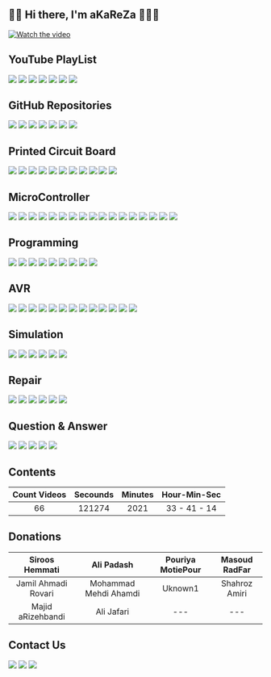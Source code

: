 ## 👋🏽 Hi there, I'm aKaReZa 👨🏽‍💻
[![Watch the video](https://img.youtube.com/vi/UXCB329iN3c/hqdefault.jpg)](https://youtu.be/UXCB329iN3c)

YouTube PlayList
-------------
[![](https://img.shields.io/badge/PCB-YouTube-red)](https://www.youtube.com/playlist?list=PLDdvbHxhit_W--r5IEt43l0Vvq7jrmNnc)
[![](https://img.shields.io/badge/Microcontroller-YouTube-orange)](https://www.youtube.com/playlist?list=PLDdvbHxhit_X3Aj13pAqfhCX3Dn080p6r)
[![](https://img.shields.io/badge/Programing-YouTube-white)](https://www.youtube.com/playlist?list=PLDdvbHxhit_W9vpcuL50-rDclk618TX1m)
[![](https://img.shields.io/badge/AVR-YouTube-brown)](https://www.youtube.com/playlist?list=PLDdvbHxhit_Wx2JMPtw0zOPWzKg26iM7O)
[![](https://img.shields.io/badge/Simulation-YouTube-pink)](https://www.youtube.com/playlist?list=PLDdvbHxhit_Vf8L-iqs1Ghmh3y3YMZl1j)
[![](https://img.shields.io/badge/Repair-YouTube-green)](https://www.youtube.com/playlist?list=PLDdvbHxhit_V9iBONUs84wzHkYQkxk7gm)
[![](https://img.shields.io/badge/Question&Answer-YouTube-blue)](https://www.youtube.com/playlist?list=PLDdvbHxhit_UshAdCjgSqWPBRVwbOWHef)


GitHub Repositories
-------------
[![](https://img.shields.io/badge/PCB-gitHub-red)](https://github.com/aKaReZa75/PCB)
[![](https://img.shields.io/badge/Microcontroller-gitHub-orange)](https://github.com/aKaReZa75/Microcontroller.git)
[![](https://img.shields.io/badge/Programing-gitHub-white)](https://github.com/aKaReZa75/C_and_CPP) 
[![](https://img.shields.io/badge/AVR-gitHub-brown)](https://github.com/aKaReZa75/AVR) 
[![](https://img.shields.io/badge/Simulation-gitHub-pink)](https://github.com/aKaReZa75/Simulation)
[![](https://img.shields.io/badge/Repair-gitGub-green)](https://github.com/aKaReZa75/Repair)
[![](https://img.shields.io/badge/Question&Answer-gitHub-blue)](https://github.com/aKaReZa75/Question_and_Answer)


Printed Circuit Board
-------------
[![](https://img.shields.io/badge/PCB-Introduction-red)](https://youtu.be/XcGx8F-Pwc0)
[![](https://img.shields.io/badge/PCB-Schematic-red)](https://youtu.be/hTGrnCFe-TQ)
[![](https://img.shields.io/badge/PCB-PCB_Lyaers-red)](https://youtu.be/YPvdcqQbbiQ)
[![](https://img.shields.io/badge/PCB-Trace_Properties-red)](https://youtu.be/hNCFRN08QaA)
[![](https://img.shields.io/badge/PCB-Driving_GPIO_output_pins-red)](https://youtu.be/3z51BFROeN8)
[![](https://img.shields.io/badge/PCB-7Segment_Shield_Part_A-red)](https://youtu.be/BtFFsqzkCSk)
[![](https://img.shields.io/badge/PCB-7Segment_Shield_Part_B-red)](https://youtu.be/yqlKacCi0RM)
[![](https://img.shields.io/badge/PCB-USB_to_TTL-red)](https://youtu.be/CHOmadm1B9U)
[![](https://img.shields.io/badge/PCB-How_to_drive_a_Relay-red)](https://youtu.be/Cm22w3K2WrA)
[![](https://img.shields.io/badge/PCB-Linear_Regulator-red)](https://youtu.be/eiynBFXXjeA)
[![](https://img.shields.io/badge/PCB-Switching_Regulator-red)](https://youtu.be/GH5ICs1DhkY)


MicroController
-------------
[![](https://img.shields.io/badge/uC-Introduction-orange)](https://youtu.be/Clsv0KyD4RM)
[![](https://img.shields.io/badge/uC-Architecture-orange)](https://youtu.be/vrKq5oZxuT0)
[![](https://img.shields.io/badge/uC-Requirement-orange)](https://youtu.be/GfvmpeDFT_o)
[![](https://img.shields.io/badge/uC-Basics-orange)](https://youtu.be/XhBq_QvCxYE)
[![](https://img.shields.io/badge/uC-Oscillators-orange)](https://youtu.be/WPOZ_3E0mC8)
[![](https://img.shields.io/badge/uC-GPIO_Part_A-orange)](https://youtu.be/_i_MXrbRf7o)
[![](https://img.shields.io/badge/uC-GPIO_Part_B-orange)](https://youtu.be/QGhRRsIICUU)
[![](https://img.shields.io/badge/uC-Assigning_value_to_a_register-orange)](https://youtu.be/kBbZi6WWGiM)
[![](https://img.shields.io/badge/uC-Practical-orange)](https://youtu.be/5B_eDfAgxZU)
[![](https://img.shields.io/badge/uC-Display-orange)](https://youtu.be/C2yjVLjOY4c)
[![](https://img.shields.io/badge/uC-Arduino_BootLoader-orange)](https://youtu.be/zN1l83ps8rc)
[![](https://img.shields.io/badge/uC-7Segments-orange)](https://youtu.be/ZmDLpSMhs-I)
[![](https://img.shields.io/badge/uC-Alphanumeric_LCD-orange)](https://youtu.be/wq8CSptCZ9o)
[![](https://img.shields.io/badge/uC-Interrupt-orange)](https://youtu.be/Zr2dET7aFKM)
[![](https://img.shields.io/badge/uC-Timer_Counter-orange)](https://youtu.be/R8XcFXiZaRU)
[![](https://img.shields.io/badge/uC-Communication_PART_A-orange)](https://youtu.be/CzTxCzfNQtw)
[![](https://img.shields.io/badge/uC-Communication_PART_B-orange)](https://youtu.be/jNMS3Ukl_1E)

Programming
-------------
[![](https://img.shields.io/badge/Programing-VsCode-white)](https://youtu.be/pgIYUdyb7S8)
[![](https://img.shields.io/badge/Programing-Git_PARTA-white)](https://youtu.be/BsykgHpmUt8)
[![](https://img.shields.io/badge/Programing-C_Introduction-white)](https://youtu.be/O0GhZzvmRa0)
[![](https://img.shields.io/badge/Programing-C_Part_B-white)](https://youtu.be/2EDKP_W_4Zc)
[![](https://img.shields.io/badge/Programing-C_Part_C-white)](https://youtu.be/5tlieeXvTMY)
[![](https://img.shields.io/badge/Programing-C_Part_D-white)](https://youtu.be/a7NB3CK2SJs)
[![](https://img.shields.io/badge/Programing-C_Part_E-white)](https://youtu.be/1c4Gjq5hifw)
[![](https://img.shields.io/badge/Programing-C_Part_F-white)](https://youtu.be/PXjPgKfcBfs)
[![](https://img.shields.io/badge/Programing-Numbers-white)](https://youtu.be/Jierza_sBS0)

AVR
-------------
[![](https://img.shields.io/badge/AVR-Introduction-brown)](https://youtu.be/MzOPimZQYaU)
[![](https://img.shields.io/badge/AVR-fuseBits-brown)](https://youtu.be/fGsOeDv1-gI)
[![](https://img.shields.io/badge/AVR-GPIO_Part_A-brown)](https://youtu.be/_0uQSh0qBBo)
[![](https://img.shields.io/badge/AVR-Programing-brown)](https://youtu.be/Kn6aQvtuO08)
[![](https://img.shields.io/badge/AVR-GPIO_Part_B-brown)](https://youtu.be/xa3nRQx28Nw)
[![](https://img.shields.io/badge/AVR-7Segment_Part_A-brown)](https://youtu.be/HGlJtcpjZ-E)
[![](https://img.shields.io/badge/AVR-7Segment_Part_B-brown)](https://youtu.be/_pwxBJ06aMk)
[![](https://img.shields.io/badge/AVR-7Segment_Part_C-brown)](https://youtu.be/5OG6KQWCLCA)
[![](https://img.shields.io/badge/AVR-External_Interrupts-brown)](https://youtu.be/eGV7mYVpWX4)
[![](https://img.shields.io/badge/AVR-Alphanumeric_LCD-brown)](https://youtu.be/hNRjyU02NoM)
[![](https://img.shields.io/badge/AVR-Timer_Accurate_Time,_Mode_1-brown)](https://youtu.be/J1_z-FngLbA)
[![](https://img.shields.io/badge/AVR-Communication,_USART_Part_A-brown)](https://youtu.be/TJEfbymLoTs)
[![](https://img.shields.io/badge/AVR-Communication,_USART_Part_B-brown)](https://youtu.be/HWJqS9NjYIA)

Simulation
-------------
[![](https://img.shields.io/badge/Sim-Introduction-pink)](https://youtu.be/VqN2q2Agd-M)
[![](https://img.shields.io/badge/Proteus-DC_Analysis-pink)](https://youtu.be/DNlR-f8oeuQ)
[![](https://img.shields.io/badge/Proteus-Transient_AC_Analysis-pink)](https://youtu.be/yoHRWpZNOko)
[![](https://img.shields.io/badge/LTSpice-Fast_and_Easy-pink)](https://youtu.be/E33UTtZUTCQ)
[![](https://img.shields.io/badge/TINA-Fast_and_Easy-pink)](https://youtu.be/6yHGW2FJB5s)
[![](https://img.shields.io/badge/MultiSim-Fast_and_Easy-pink)](https://youtu.be/FBaFGeCysRk)

Repair
-------------
[![](https://img.shields.io/badge/Repair-VC97-Green)](https://youtu.be/h5BaUcLpn8E)
[![](https://img.shields.io/badge/Repair-LED_Bulb-Green)](https://youtu.be/wHrkd33FlMY)
[![](https://img.shields.io/badge/Repair-VC97_EEPROM_IC-Green)](https://youtu.be/gtcGRJrS7b0)
[![](https://img.shields.io/badge/Repair-Soldering_Tools-Green)](https://youtu.be/6Y1DflvL5zI)
[![](https://img.shields.io/badge/Repair-Arduino_7Segment_Shield_Soldering-Green)](https://youtu.be/1Rpm_uHoqAg)
[![](https://img.shields.io/badge/Repair-USB_to_TTL_Soldering-Green)](https://youtu.be/JnmfULXj2iA)

Question & Answer
-------------
[![](https://img.shields.io/badge/Q&A-How_to_use_a_breadboard-blue)](https://youtu.be/7HrpzfcJx-o)
[![](https://img.shields.io/badge/Q&A-How_to_Calculate_Sin_Cos_Tan_with_Basic_Calculators-blue)](https://youtu.be/gmzgSpdCs48)
[![](https://img.shields.io/badge/Q&A-A4_led_matrix_layout_Speedrun_with_Altium-blue)](https://youtu.be/iv362fgxC1E)
[![](https://img.shields.io/badge/Q&A-The_best_way_to_manage_Electronics_Components_Inventory-blue)](https://youtu.be/F4Bge-_tUWE)
[![](https://img.shields.io/badge/Q&A-Arduino_UNO_Auto_Reset_EN_Jumper-blue)](https://youtu.be/xZejI3MDGFw)

Contents
-------------
| Count Videos | Secounds | Minutes | Hour-Min-Sec |
|    :---:     |  :---:   |  :---:  |    :---:     |
|      66      |  121274  |  2021   | 33 - 41 - 14 |

Donations
-------------
| Siroos Hemmati  | Ali Padash | Pouriya MotiePour | Masoud RadFar |
| :---:   | :---:     | :---:      | :---:   |
| Jamil Ahmadi Rovari | Mohammad Mehdi Ahamdi | Uknown1 | Shahroz Amiri |
| Majid aRizehbandi	  | Ali Jafari | --- | --- |

Contact Us
-------------
[![](https://img.shields.io/badge/E-Mail-yellow)](mailto:aKaReZa75@gmail.com)
[![](https://img.shields.io/badge/You-Tube-red)](https://www.youtube.com/@aKaReZa75)
[![](https://img.shields.io/badge/Linked-in-blue)](https://www.linkedin.com/in/akareza75)

